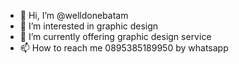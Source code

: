 - 👋 Hi, I’m @welldonebatam
- 👀 I’m interested in graphic design
- 🌱 I’m currently offering graphic design service 
- 📫 How to reach me 0895385189950 by whatsapp

<!---
welldonebatam/welldonebatam is a ✨ special ✨ repository because its `README.md` (this file) appears on your GitHub profile.
You can click the Preview link to take a look at your changes.
--->
